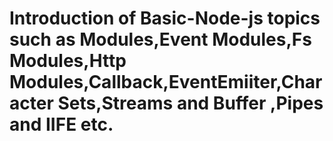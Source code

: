 # Introduction of Basic-Node-js topics such as Modules,Event Modules,Fs Modules,Http Modules,Callback,EventEmiiter,Character Sets,Streams and Buffer ,Pipes and IIFE etc.
